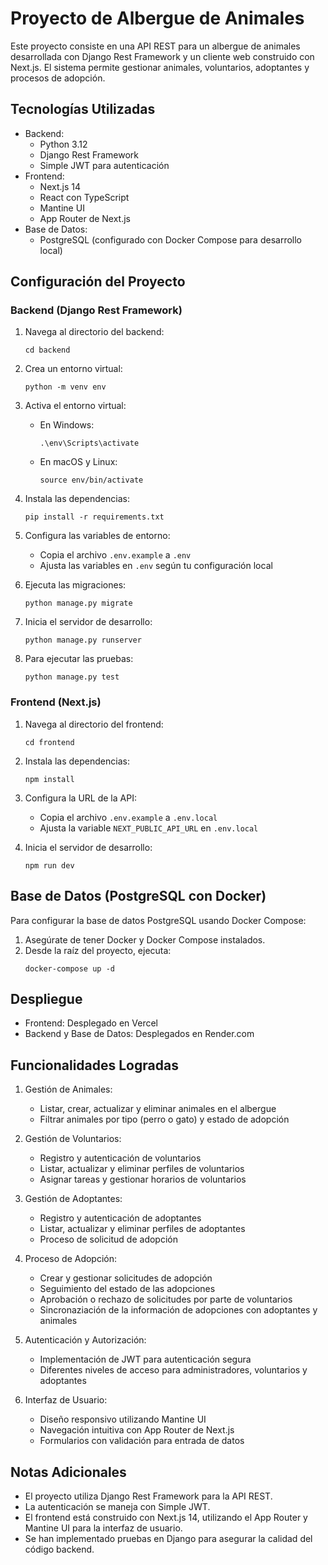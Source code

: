 # Proyecto de Albergue de Animales

Este proyecto consiste en una API REST para un albergue de animales desarrollada con Django Rest Framework y un cliente web construido con Next.js. El sistema permite gestionar animales, voluntarios, adoptantes y procesos de adopción.

## Tecnologías Utilizadas

- Backend:
  - Python 3.12
  - Django Rest Framework
  - Simple JWT para autenticación
- Frontend:
  - Next.js 14
  - React con TypeScript
  - Mantine UI
  - App Router de Next.js
- Base de Datos:
  - PostgreSQL (configurado con Docker Compose para desarrollo local)

## Configuración del Proyecto

### Backend (Django Rest Framework)

1. Navega al directorio del backend:
   ```
   cd backend
   ```

2. Crea un entorno virtual:
   ```
   python -m venv env
   ```

3. Activa el entorno virtual:
   - En Windows:
     ```
     .\env\Scripts\activate
     ```
   - En macOS y Linux:
     ```
     source env/bin/activate
     ```

4. Instala las dependencias:
   ```
   pip install -r requirements.txt
   ```

5. Configura las variables de entorno:
   - Copia el archivo `.env.example` a `.env`
   - Ajusta las variables en `.env` según tu configuración local

6. Ejecuta las migraciones:
   ```
   python manage.py migrate
   ```

7. Inicia el servidor de desarrollo:
   ```
   python manage.py runserver
   ```

8. Para ejecutar las pruebas:
   ```
   python manage.py test
   ```

### Frontend (Next.js)

1. Navega al directorio del frontend:
   ```
   cd frontend
   ```

2. Instala las dependencias:
   ```
   npm install
   ```

3. Configura la URL de la API:
   - Copia el archivo `.env.example` a `.env.local`
   - Ajusta la variable `NEXT_PUBLIC_API_URL` en `.env.local`

4. Inicia el servidor de desarrollo:
   ```
   npm run dev
   ```

## Base de Datos (PostgreSQL con Docker)

Para configurar la base de datos PostgreSQL usando Docker Compose:

1. Asegúrate de tener Docker y Docker Compose instalados.
2. Desde la raíz del proyecto, ejecuta:
   ```
   docker-compose up -d
   ```

## Despliegue

- Frontend: Desplegado en Vercel
- Backend y Base de Datos: Desplegados en Render.com

## Funcionalidades Logradas

1. Gestión de Animales:
   - Listar, crear, actualizar y eliminar animales en el albergue
   - Filtrar animales por tipo (perro o gato) y estado de adopción

2. Gestión de Voluntarios:
   - Registro y autenticación de voluntarios
   - Listar, actualizar y eliminar perfiles de voluntarios
   - Asignar tareas y gestionar horarios de voluntarios

3. Gestión de Adoptantes:
   - Registro y autenticación de adoptantes
   - Listar, actualizar y eliminar perfiles de adoptantes
   - Proceso de solicitud de adopción

4. Proceso de Adopción:
   - Crear y gestionar solicitudes de adopción
   - Seguimiento del estado de las adopciones
   - Aprobación o rechazo de solicitudes por parte de voluntarios
   - Sincronaziación de la información de adopciones con adoptantes y animales

5. Autenticación y Autorización:
   - Implementación de JWT para autenticación segura
   - Diferentes niveles de acceso para administradores, voluntarios y adoptantes

6. Interfaz de Usuario:
   - Diseño responsivo utilizando Mantine UI
   - Navegación intuitiva con App Router de Next.js
   - Formularios con validación para entrada de datos

## Notas Adicionales

- El proyecto utiliza Django Rest Framework para la API REST.
- La autenticación se maneja con Simple JWT.
- El frontend está construido con Next.js 14, utilizando el App Router y Mantine UI para la interfaz de usuario.
- Se han implementado pruebas en Django para asegurar la calidad del código backend.